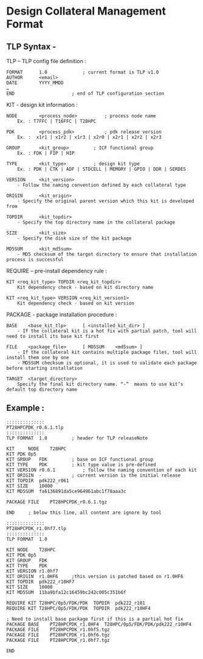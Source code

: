 # Design Collateral Management Format

## TLP Syntax -

TLP	– TLP config file definition :

	FORMAT		1.0				; current format is TLP v1.0 
	AUTHOR		<email>
	DATE		YYYY_MMDD 
	…
	END						; end of TLP configuration section 

KIT	-  design kit information :

	NODE		<process_node>			; process node name
		Ex. : T7FFC | T16FFC | T28HPC 

	PDK 		<process_pdk>			; pdk release version
		Ex. :  x1r1 | x1r2 | x1r3 | x2r0 | x2r1 | x2r2 | x2r3

	GROUP		<kit_group>			; ICF functional group
		Ex. : FDK | FIP | HIP

	TYPE  		<kit_type>			; design kit type
		Ex. : PDK | CTK | ADF | STDCELL | MEMORY | GPIO | DDR | SERDES

	VERSION		<kit_version>
		- Follow the naming convention defined by each collateral type

	ORIGIN		<kit_origin>
		- Specify the original parent version which this kit is developed from

	TOPDIR		<kit_topdir>			
		- Specify the top directory name in the collateral package 

	SIZE		<kit_size>
		- Specify the disk size of the kit package  

	MD5SUM		<kit_md5sum> 
		- MD5 checksum of the target directory to ensure that installation process is successful 

REQUIRE – pre-install dependency rule :

	KIT	<req_kit_type> TOPDIR <req_kit_topdir>
		Kit dependency check - based on kit directory name

	KIT	<req_kit_type> VERSION <req_kit_version1>
		Kit dependency check - based on kit version

PACKAGE - package installation procedure :

	BASE	<base_kit_tlp>		[ <installed_kit_dir> ]
		- If the collateral kit is a hot fix with partial patch, tool will need to install its base kit first

	FILE	<package_file>		[ MD5SUM	<md5sum> ]
		- If the collateral kit contains multiple package files, tool will install them one by one
		- MD5SUM checksum is optional, it is used to validate each package before starting installation

	TARGET	<target_directory>	
		Specify the final kit directory name. “-”  means to use kit’s default top directory name


## Example :

	::::::::::::::
	PT28HPCPDK_r0.6.1.tlp
	::::::::::::::
	TLP	FORMAT	1.0			; header for TLP releaseNote

	KIT   	NODE	T28HPC
	KIT	PDK	0p5
	KIT	GROUP	FDK			; base on ICF functional group 
	KIT	TYPE	PDK			; kit type value is pre-defined 
	KIT	VERSION	r0.6.1			; follow the naming convention of each kit
	KIT	ORIGIN	- 			; current version is the initial release
	KIT	TOPDIR	pdk222_r061
	KIT	SIZE	10000
	KIT	MD5SUM 	fa6136891da5ce964961abc1f78aaa3c
 	
	PACKAGE	FILE	PT28HPCPDK_r0.6.1.tgz
	
	END 	; below this line, all content are ignore by tool
	
	::::::::::::::
	PT28HPCPDK_r1.0hf7.tlp
	::::::::::::::
	TLP	FORMAT	1.0
	
	KIT	NODE	T28HPC
	KIT	PDK	0p5
	KIT	GROUP	FDK
	KIT	TYPE	PDK
	KIT	VERSION	r1.0hf7
	KIT	ORIGIN	r1.0HF6  	;this version is patched based on r1.0HF6
	KIT	TOPDIR	pdk222_r10HF7
	KIT	SIZE	10000
	KIT	MD5SUM 	11ba9bfa12c16459bc242c005c351b6f
	
	REQUIRE	KIT	T28HPC/0p5/FDK/PDK	TOPDIR	pdk222_r101
	REQUIRE KIT	T28HPC/0p5/FDK/PDK	TOPDIR	pdk222_r10HF4
	
	; Need to install base package first if this is a partial hot fix
	PACKAGE BASE	PT28HPCPDK_r1.0HF4	T28HPC/0p5/FDK/PDK/pdk222_r10HF4
	PACKAGE FILE	PT28HPCPDK_r1.0hf5.tgz
	PACKAGE FILE	PT28HPCPDK_r1.0hf6.tgz
	PACKAGE FILE	PT28HPCPDK_r1.0hf7.tgz
	
	END

